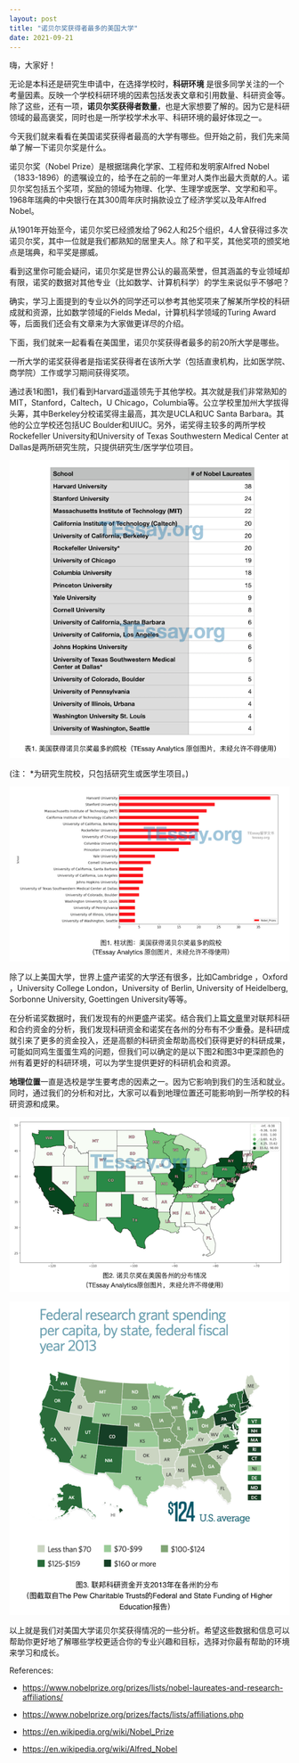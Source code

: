 ```yaml
---
layout: post
title: "诺贝尔奖获得者最多的美国大学"
date: 2021-09-21
---
```


嗨，大家好！

无论是本科还是研究生申请中，在选择学校时，**科研环境** 是很多同学关注的一个考量因素。反映一个学校科研环境的因素包括发表文章和引用数量、科研资金等。除了这些，还有一项，**诺贝尔奖获得者数量**，也是大家想要了解的。因为它是科研领域的最高褒奖，同时也是一所学校学术水平、科研环境的最好体现之一。

今天我们就来看看在美国诺奖获得者最高的大学有哪些。但开始之前，我们先来简单了解一下诺贝尔奖是什么。

诺贝尔奖（Nobel Prize）是根据瑞典化学家、工程师和发明家Alfred Nobel（1833-1896）的遗嘱设立的，给予在之前的一年里对人类作出最大贡献的人。诺贝尔奖包括五个奖项，奖励的领域为物理、化学、生理学或医学、文学和和平。1968年瑞典的中央银行在其300周年庆时捐款设立了经济学奖以及年Alfred Nobel。

从1901年开始至今，诺贝尔奖已经颁发给了962人和25个组织，4人曾获得过多次诺贝尔奖，其中一位就是我们都熟知的居里夫人。除了和平奖，其他奖项的颁奖地点是瑞典，和平奖是挪威。

看到这里你可能会疑问，诺贝尔奖是世界公认的最高荣誉，但其涵盖的专业领域却有限，诺奖的数据对其他专业（比如数学、计算机科学）的学生来说似乎不够吧？

确实，学习上面提到的专业以外的同学还可以参考其他奖项来了解某所学校的科研成就和资源，比如数学领域的Fields Medal，计算机科学领域的Turing Award等，后面我们还会有文章来为大家做更详尽的介绍。

下面，我们就来一起看看在美国里，诺贝尔奖获得者最多的前20所大学是哪些。

一所大学的诺奖获得者是指诺奖获得者在该所大学（包括直隶机构，比如医学院、商学院）工作或学习期间获得奖项。

通过表1和图1，我们看到Harvard遥遥领先于其他学校。其次就是我们非常熟知的MIT，Stanford，Caltech，U Chicago，Columbia等。公立学校里加州大学拔得头筹，其中Berkeley分校诺奖得主最高，其次是UCLA和UC Santa Barbara。其他的公立学校还包括UC Boulder和UIUC。另外，诺奖得主较多的两所学校Rockefeller University和University of Texas Southwestern Medical Center at Dallas是两所研究生院，只提供研究生/医学学位项目。

  ![Table 1. Universities with the most Nobel winners](/assets/images/nobel/table1_nobel.png)

(注： *为研究生院校，只包括研究生或医学生项目。)

  ![Figure 1. Universities with the most Nobel winners](/assets/images/nobel/fig1_nobel.png)

除了以上美国大学，世界上盛产诺奖的大学还有很多，比如Cambridge ，Oxford ，University College London，University of Berlin, University of Heidelberg, Sorbonne University, Goettingen University等等。

在分析诺奖数据时，我们发现有的州更盛产诺奖。结合我们上篇[文章](http://www.tessay.org/blog/2021/09/13/top-funded-univ)里对联邦科研和合约资金的分析，我们发现科研资金和诺奖在各州的分布有不少重叠。是科研成就引来了更多的资金投入，还是高额的科研资金帮助高校们获得更好的科研成果，可能如同鸡生蛋蛋生鸡的问题，但我们可以确定的是以下图2和图3中更深颜色的州有着更好的科研环境，可以为学生提供更好的科研机会和资源。

**地理位置**一直是选校是学生要考虑的因素之一。因为它影响到我们的生活和就业。同时，通过我们的分析和对比，大家可以看到地理位置还可能影响到一所学校的科研资源和成果。

![Figure 2. Each state's Nobel winners](/assets/images/nobel/fig2_nobel.png)

![Figure 3. Federal funding of each state](/assets/images/nobel/fig3_nobel.png)

以上就是我们对美国大学诺贝尔奖获得情况的一些分析。希望这些数据和信息可以帮助你更好地了解哪些学校更适合你的专业兴趣和目标，选择对你最有帮助的环境来学习和成长。

References:
+ https://www.nobelprize.org/prizes/lists/nobel-laureates-and-research-affiliations/

+ https://www.nobelprize.org/prizes/facts/lists/affiliations.php

+ https://en.wikipedia.org/wiki/Nobel_Prize

+ https://en.wikipedia.org/wiki/Alfred_Nobel
